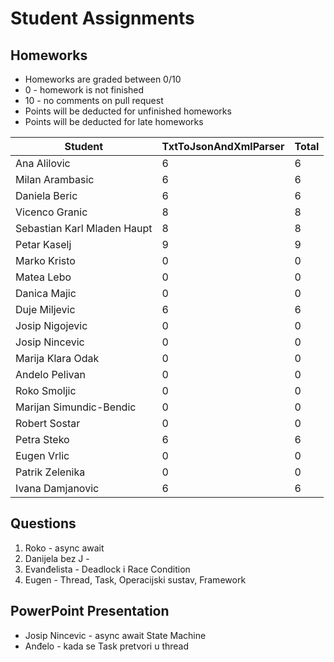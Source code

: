 # Student Assignments

## Homeworks

- Homeworks are graded between 0/10
- 0 - homework is not finished
- 10 - no comments on pull request
- Points will be deducted for unfinished homeworks
- Points will be deducted for late homeworks

| Student                     | TxtToJsonAndXmlParser | Total |
| --------------------------- | --------------------- | ----- |
| Ana Alilovic                | 6                     | 6     |
| Milan Arambasic             | 6                     | 6     |
| Daniela Beric               | 6                     | 6     |
| Vicenco Granic              | 8                     | 8     |
| Sebastian Karl Mladen Haupt | 8                     | 8     |
| Petar Kaselj                | 9                     | 9     |
| Marko Kristo                | 0                     | 0     |
| Matea Lebo                  | 0                     | 0     |
| Danica Majic                | 0                     | 0     |
| Duje Miljevic               | 6                     | 6     |
| Josip Nigojevic             | 0                     | 0     |
| Josip Nincevic              | 0                     | 0     |
| Marija Klara Odak           | 0                     | 0     |
| Andelo Pelivan              | 0                     | 0     |
| Roko Smoljic                | 0                     | 0     |
| Marijan Simundic-Bendic     | 0                     | 0     |
| Robert Sostar               | 0                     | 0     |
| Petra Steko                 | 6                     | 6     |
| Eugen Vrlic                 | 0                     | 0     |
| Patrik Zelenika             | 0                     | 0     |
| Ivana Damjanovic            | 6                     | 6     |

## Questions

1. Roko - async await
2. Danijela bez J -
3. Evanđelista - Deadlock i Race Condition
4. Eugen - Thread, Task, Operacijski sustav, Framework

## PowerPoint Presentation

- Josip Nincevic - async await State Machine
- Anđelo - kada se Task pretvori u thread
